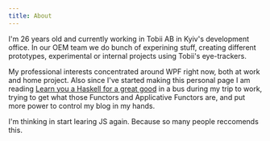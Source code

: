 ```yaml
---
title: About
---
```


I\'m 26 years old and currently working in Tobii AB in Kyiv\'s development office. In our OEM team we do bunch of experining stuff, creating different prototypes, experimental or internal projects using Tobii\'s eye-trackers. 

My professional interests concentrated around WPF right now, both at work and home project. Also since I\'ve started making this personal page I am reading [Learn you a Haskell for a great good][1] in a bus during my trip to work, trying to get what those Functors and Applicative Functors are, and put more power to control my blog in my hands.

I\'m thinking in start learing JS again. Because so many people reccomends this. 

[1]: http://learnyouahaskell.com/ "Learn you a Haskell for a great good"